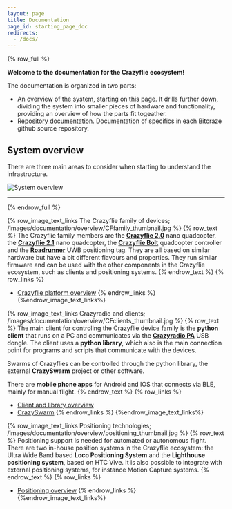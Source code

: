 ```yaml
---
layout: page
title: Documentation
page_id: starting_page_doc
redirects:
  - /docs/
---
```


{% row_full %}

**Welcome to the documentation for the Crazyflie ecosystem!**

The documentation is organized in two parts:
* An overview of the system, starting on this page. It drills further down, dividing the system into smaller pieces of hardware and functionality, providing an overview of how the parts fit togeather.
* [Repository documentation](/documentation/repositories/). Documentation of specifics in each Bitcraze github source repository.

## System overview

There are three main areas to consider when starting to understand the infrastructure.

![System overview](/images/documentation/overview/system_overview.jpg)

---

{% endrow_full %}


{% row_image_text_links The Crazyflie family of devices; /images/documentation/overview/CFfamily_thumbnail.jpg %}
{% row_text %}
The Crazyflie family members are the **[Crazyflie 2.0](https://store.bitcraze.io/products/crazyflie-2-0)** nano quadcopter, the **[Crazyflie 2.1](https://store.bitcraze.io/products/crazyflie-2-1)** nano quadcopter, the **[Crazyflie Bolt](https://store.bitcraze.io/products/crazyflie-bolt)** quadcopter controller and
the **[Roadrunner](https://store.bitcraze.io/products/roadrunner)** UWB positioning tag. They are all based on similar hardware but
have a bit different flavours and properties. They run similar firmware and can be used with the other components in the Crazyflie ecosystem,
such as clients and positioning systems.
{% endrow_text %}
{% row_links %}
* [Crazyflie platform overview](/documentation/platform/)
{% endrow_links %}
{%endrow_image_text_links%}


{% row_image_text_links Crazyradio and clients; /images/documentation/overview/CFclients_thumbnail.jpg %}
{% row_text %}
The main client for controling the Crazyflie device family is the **python client** that runs on a PC and communicates via the **[Crazyradio PA](https://store.bitcraze.io/products/crazyradio-pa)** USB dongle. The client uses a **python library**, which also is the main connection point for programs and scripts that communicate with the devices.

Swarms of Crazyflies can be controlled through the python library, the external **CrazySwarm** project or other software.

There are **mobile phone apps** for Android and IOS that connects via BLE, mainly for manual flight.
{% endrow_text %}
{% row_links %}
* [Client and library overview](/documentation/client-and-library/)
* [CrazySwarm](https://crazyswarm.readthedocs.io/en/latest/)
{% endrow_links %}
{%endrow_image_text_links%}


{% row_image_text_links Positioning technologies; /images/documentation/overview/positioning_thumbnail.jpg %}
{% row_text %}
Positioning support is needed for automated or autonomous flight. There are two in-house position systems in the Crazyflie ecosystem: the Ultra Wide Band based **Loco Positioning System** and the **Lighthouse positioning system**, based on HTC Vive. It is also possible to integrate with external positioning systems, for instance Motion Capture systems.
{% endrow_text %}
{% row_links %}
* [Positioning overview](/documentation/positioning/)
{% endrow_links %}
{%endrow_image_text_links%}
